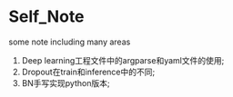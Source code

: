 # Self_Note
some note including many areas

1. Deep learning工程文件中的argparse和yaml文件的使用;
2. Dropout在train和inference中的不同;
2. BN手写实现python版本;
